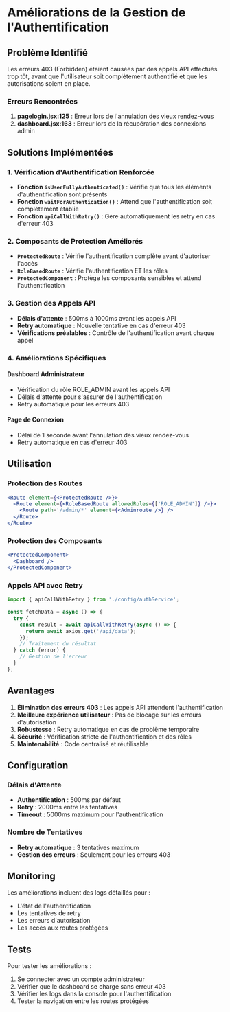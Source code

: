 # Améliorations de la Gestion de l'Authentification

## Problème Identifié

Les erreurs 403 (Forbidden) étaient causées par des appels API effectués trop tôt, avant que l'utilisateur soit complètement authentifié et que les autorisations soient en place.

### Erreurs Rencontrées

1. **pagelogin.jsx:125** : Erreur lors de l'annulation des vieux rendez-vous
2. **dashboard.jsx:163** : Erreur lors de la récupération des connexions admin

## Solutions Implémentées

### 1. Vérification d'Authentification Renforcée

- **Fonction `isUserFullyAuthenticated()`** : Vérifie que tous les éléments d'authentification sont présents
- **Fonction `waitForAuthentication()`** : Attend que l'authentification soit complètement établie
- **Fonction `apiCallWithRetry()`** : Gère automatiquement les retry en cas d'erreur 403

### 2. Composants de Protection Améliorés

- **`ProtectedRoute`** : Vérifie l'authentification complète avant d'autoriser l'accès
- **`RoleBasedRoute`** : Vérifie l'authentification ET les rôles
- **`ProtectedComponent`** : Protège les composants sensibles et attend l'authentification

### 3. Gestion des Appels API

- **Délais d'attente** : 500ms à 1000ms avant les appels API
- **Retry automatique** : Nouvelle tentative en cas d'erreur 403
- **Vérifications préalables** : Contrôle de l'authentification avant chaque appel

### 4. Améliorations Spécifiques

#### Dashboard Administrateur
- Vérification du rôle ROLE_ADMIN avant les appels API
- Délais d'attente pour s'assurer de l'authentification
- Retry automatique pour les erreurs 403

#### Page de Connexion
- Délai de 1 seconde avant l'annulation des vieux rendez-vous
- Retry automatique en cas d'erreur 403

## Utilisation

### Protection des Routes
```jsx
<Route element={<ProtectedRoute />}>
  <Route element={<RoleBasedRoute allowedRoles={['ROLE_ADMIN']} />}>
    <Route path='/admin/*' element={<Adminroute />} />
  </Route>
</Route>
```

### Protection des Composants
```jsx
<ProtectedComponent>
  <Dashboard />
</ProtectedComponent>
```

### Appels API avec Retry
```jsx
import { apiCallWithRetry } from './config/authService';

const fetchData = async () => {
  try {
    const result = await apiCallWithRetry(async () => {
      return await axios.get('/api/data');
    });
    // Traitement du résultat
  } catch (error) {
    // Gestion de l'erreur
  }
};
```

## Avantages

1. **Élimination des erreurs 403** : Les appels API attendent l'authentification
2. **Meilleure expérience utilisateur** : Pas de blocage sur les erreurs d'autorisation
3. **Robustesse** : Retry automatique en cas de problème temporaire
4. **Sécurité** : Vérification stricte de l'authentification et des rôles
5. **Maintenabilité** : Code centralisé et réutilisable

## Configuration

### Délais d'Attente
- **Authentification** : 500ms par défaut
- **Retry** : 2000ms entre les tentatives
- **Timeout** : 5000ms maximum pour l'authentification

### Nombre de Tentatives
- **Retry automatique** : 3 tentatives maximum
- **Gestion des erreurs** : Seulement pour les erreurs 403

## Monitoring

Les améliorations incluent des logs détaillés pour :
- L'état de l'authentification
- Les tentatives de retry
- Les erreurs d'autorisation
- Les accès aux routes protégées

## Tests

Pour tester les améliorations :
1. Se connecter avec un compte administrateur
2. Vérifier que le dashboard se charge sans erreur 403
3. Vérifier les logs dans la console pour l'authentification
4. Tester la navigation entre les routes protégées 